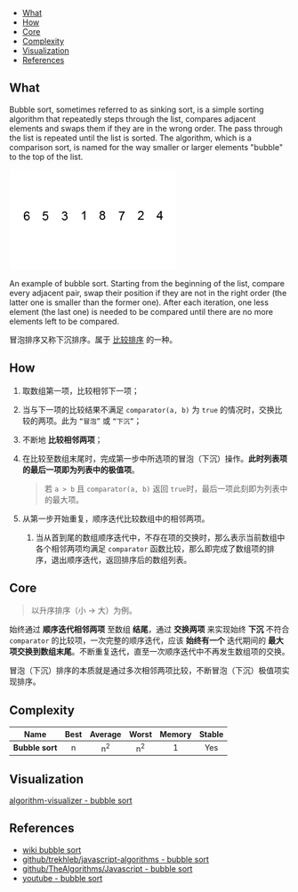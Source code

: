 <!-- TOC -->

- [What](#what)
- [How](#how)
- [Core](#core)
- [Complexity](#complexity)
- [Visualization](#visualization)
- [References](#references)

<!-- /TOC -->

## What

Bubble sort, sometimes referred to as sinking sort, is a simple sorting algorithm that repeatedly steps through the list, compares adjacent elements and swaps them if they are in the wrong order. The pass through the list is repeated until the list is sorted. The algorithm, which is a comparison sort, is named for the way smaller or larger elements "bubble" to the top of the list.

![bubble sort](./animation.gif)

An example of bubble sort. Starting from the beginning of the list, compare every adjacent pair, swap their position if they are not in the right order (the latter one is smaller than the former one). After each iteration, one less element (the last one) is needed to be compared until there are no more elements left to be compared.

冒泡排序又称下沉排序。属于 [比较排序](https://en.wikipedia.org/wiki/Comparison_sort) 的一种。

## How

1. 取数组第一项，比较相邻下一项；

1. 当与下一项的比较结果不满足 `comparator(a, b)` 为 `true` 的情况时，交换比较的两项。此为 `“冒泡”` 或 `“下沉”`；

1. 不断地 **比较相邻两项**；

1. 在比较至数组末尾时，完成第一步中所选项的冒泡（下沉）操作。**此时列表项的最后一项即为列表中的极值项**。

   > 若 `a > b` 且 `comparator(a, b)` 返回 `true`时，最后一项此刻即为列表中的最大项。

1. 从第一步开始重复，顺序迭代比较数组中的相邻两项。

   1. 当从首到尾的数组顺序迭代中，不存在项的交换时，那么表示当前数组中各个相邻两项均满足 `comparator` 函数比较，那么即完成了数组项的排序，退出顺序迭代，返回排序后的数组列表。

## Core

> 以升序排序（小 -> 大）为例。

始终通过 **顺序迭代相邻两项** 至数组 **结尾**，通过 **交换两项** 来实现始终 **下沉** 不符合 `comparator` 的比较项，一次完整的顺序迭代，应该 **始终有一个** 迭代期间的 **最大项交换到数组末尾**。不断重复迭代，直至一次顺序迭代中不再发生数组项的交换。

冒泡（下沉）排序的本质就是通过多次相邻两项比较，不断冒泡（下沉）极值项实现排序。

## Complexity

| Name            | Best |    Average    |     Worst     | Memory | Stable |
| --------------- | :--: | :-----------: | :-----------: | :----: | :----: |
| **Bubble sort** |  n   | n<sup>2</sup> | n<sup>2</sup> |   1    |  Yes   |

## Visualization

[algorithm-visualizer - bubble sort](https://algorithm-visualizer.org/brute-force/bubble-sort)

## References

- [wiki bubble sort](https://en.wikipedia.org/wiki/Bubble_sort)
- [github/trekhleb/javascript-algorithms - bubble sort](https://github.com/trekhleb/javascript-algorithms/tree/master/src/algorithms/sorting/bubble-sort)
- [github/TheAlgorithms/Javascript - bubble sort](https://github.com/TheAlgorithms/Javascript#bubble)
- [youtube - bubble sort](https://youtu.be/6Gv8vg0kcHc?list=PLLXdhg_r2hKA7DPDsunoDZ-Z769jWn4R8)
